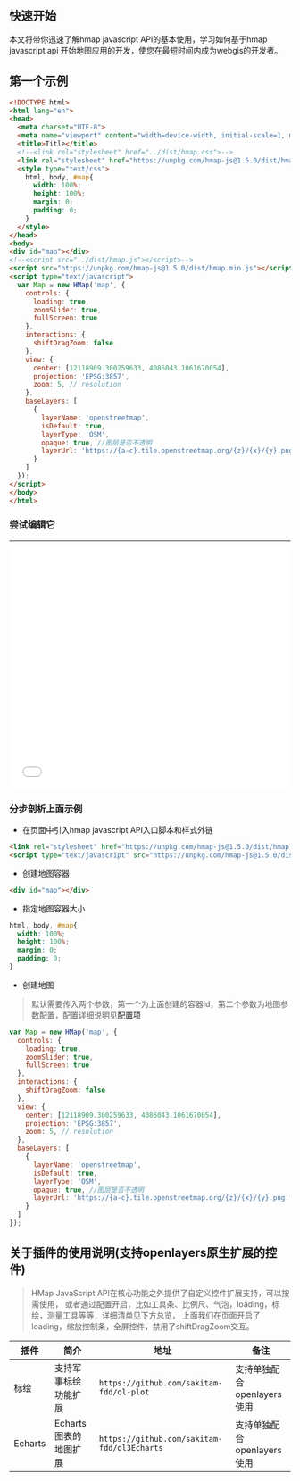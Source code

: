 ## 快速开始

本文将带你迅速了解hmap javascript API的基本使用，学习如何基于hmap javascript api
开始地图应用的开发，使您在最短时间内成为webgis的开发者。

## 第一个示例

```html
<!DOCTYPE html>
<html lang="en">
<head>
  <meta charset="UTF-8">
  <meta name="viewport" content="width=device-width, initial-scale=1, maximum-scale=1">
  <title>Title</title>
  <!--<link rel="stylesheet" href="../dist/hmap.css">-->
  <link rel="stylesheet" href="https://unpkg.com/hmap-js@1.5.0/dist/hmap.min.css">
  <style type="text/css">
    html, body, #map{
      width: 100%;
      height: 100%;
      margin: 0;
      padding: 0;
    }
  </style>
</head>
<body>
<div id="map"></div>
<!--<script src="../dist/hmap.js"></script>-->
<script src="https://unpkg.com/hmap-js@1.5.0/dist/hmap.min.js"></script>
<script type="text/javascript">
  var Map = new HMap('map', {
    controls: {
      loading: true,
      zoomSlider: true,
      fullScreen: true
    },
    interactions: {
      shiftDragZoom: false
    },
    view: {
      center: [12118909.300259633, 4086043.1061670054],
      projection: 'EPSG:3857',
      zoom: 5, // resolution
    },
    baseLayers: [
      {
        layerName: 'openstreetmap',
        isDefault: true,
        layerType: 'OSM',
        opaque: true, //图层是否不透明
        layerUrl: 'https://{a-c}.tile.openstreetmap.org/{z}/{x}/{y}.png'
      }
    ]
  });
</script>
</body>
</html>
```

### 尝试编辑它
---
<iframe width="100%" height="430" src="//jsfiddle.net/sakitamfdd/pjz8cuxw/embedded/result,html,js/?bodyColor=fff" allowfullscreen="allowfullscreen" frameborder="0"></iframe>

### 分步剖析上面示例

* 在页面中引入hmap javascript API入口脚本和样式外链

```html
<link rel="stylesheet" href="https://unpkg.com/hmap-js@1.5.0/dist/hmap.min.css">
<script type="text/javascript" src="https://unpkg.com/hmap-js@1.5.0/dist/hmap.min.js"></script>
```

* 创建地图容器

```html
<div id="map"></div>
``` 

* 指定地图容器大小

```css
html, body, #map{
  width: 100%;
  height: 100%;
  margin: 0;
  padding: 0;
}
```

* 创建地图

> 默认需要传入两个参数，第一个为上面创建的容器id，第二个参数为地图参数配置，配置详细说明见[配置项](api/map-options.md)

```javascript
var Map = new HMap('map', {
  controls: {
    loading: true,
    zoomSlider: true,
    fullScreen: true
  },
  interactions: {
    shiftDragZoom: false
  },
  view: {
    center: [12118909.300259633, 4086043.1061670054],
    projection: 'EPSG:3857',
    zoom: 5, // resolution
  },
  baseLayers: [
    {
      layerName: 'openstreetmap',
      isDefault: true,
      layerType: 'OSM',
      opaque: true, //图层是否不透明
      layerUrl: 'https://{a-c}.tile.openstreetmap.org/{z}/{x}/{y}.png'
    }
  ]
});
```

## 关于插件的使用说明(支持openlayers原生扩展的控件)

> HMap JavaScript API在核心功能之外提供了自定义控件扩展支持，可以按需使用，
  或者通过配置开启，比如工具条、比例尺、气泡，loading，标绘，测量工具等等，详细清单见下方总览，
  上面我们在页面开启了loading，缩放控制条，全屏控件，禁用了shiftDragZoom交互。
   

| 插件 | 简介 | 地址 | 备注 |
| --- | --- | --- | --- |
| 标绘 | 支持军事标绘功能扩展 | `https://github.com/sakitam-fdd/ol-plot` | 支持单独配合openlayers使用 |
| Echarts | Echarts图表的地图扩展 | `https://github.com/sakitam-fdd/ol3Echarts` | 支持单独配合openlayers使用 |
